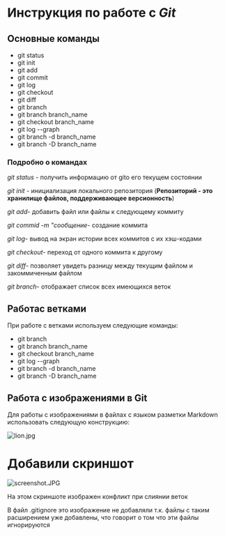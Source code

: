 # **Инструкция по  работе с _Git_**

## Основные команды

* git status
* git init
* git add
* git commit
* git log
* git checkout
* git diff
* git branch
* git branch branch_name
* git checkout branch_name
* git log --graph
* git branch -d branch_name
* git branch -D branch_name

### Подробно о командах

*git status* - получить информацию от gitо его текущем состоянии

*git init* - инициализация локального репозитория (**Репозиторий - это хранилище файлов, поддерживающее версионность**)

*git add*- добавить файл или файлы к следующему коммиту

*git commid -m "сообщение*- создание коммита

*git log*- вывод на экран истории всех коммитов с их хэш-кодами

*git checkout*- переход от одного коммита к другому

*git diff*- позволяет увидеть разницу между текущим файлом и закоммиченным файлом

*git branch*- отображает список всех имеющихся веток



## Работас ветками

При работе с ветками используем следующие команды:

* git branch
* git branch branch_name
* git checkout branch_name
* git log --graph
* git branch -d branch_name
* git branch -D branch_name

## Работа с изображениями в Git

Для работы с изображениями в файлах с языком разметки Markdown использовать следующую конструкцию:

![lion.jpg](lion.jpg)

# Добавили скриншот

![screenshot.JPG](screenshot.JPG)

На этом скриншоте изображен конфликт при слиянии веток

В файл  .gitignore это изображение не добавляли т.к. файлы с таким расширением уже добавлены, что говорит о том что эти файлы игнорируются 
